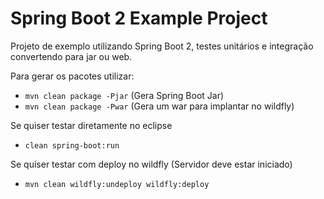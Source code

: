 # Spring Boot 2 Example Project

Projeto de exemplo utilizando Spring Boot 2, testes unitários e integração convertendo para jar ou web.

Para gerar os pacotes utilizar:
- `mvn clean package -Pjar` (Gera Spring Boot Jar)
- `mvn clean package -Pwar` (Gera um war para implantar no wildfly)

Se quiser testar diretamente no eclipse
- `clean spring-boot:run`

Se quiser testar com deploy no wildfly (Servidor deve estar iniciado)
- `mvn clean wildfly:undeploy wildfly:deploy`
